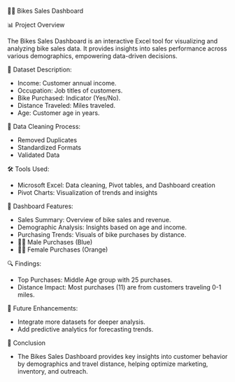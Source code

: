 🚴‍♂️ Bikes Sales Dashboard

📊 Project Overview

The Bikes Sales Dashboard is an interactive Excel tool for visualizing and analyzing bike sales data. It provides insights into sales performance across various demographics, empowering data-driven decisions.

📁 Dataset Description:

- Income: Customer annual income.
- Occupation: Job titles of customers.
- Bike Purchased: Indicator (Yes/No).
- Distance Traveled: Miles traveled.
- Age: Customer age in years.
  
🧹 Data Cleaning Process:

- Removed Duplicates
- Standardized Formats
- Validated Data

 🛠️ Tools Used:
 
- Microsoft Excel: Data cleaning, Pivot tables, and Dashboard creation
- Pivot Charts: Visualization of trends and insights
  
🚀 Dashboard Features:

- Sales Summary: Overview of bike sales and revenue.
- Demographic Analysis: Insights based on age and income.
- Purchasing Trends: Visuals of bike purchases by distance.
- 👨‍💼 Male Purchases (Blue)
- 👩‍💼 Female Purchases (Orange)
  
🔍 Findings:
- Top Purchases: Middle Age group with 25 purchases.
- Distance Impact: Most purchases (11) are from customers traveling 0-1 miles.

🌟 Future Enhancements:

- Integrate more datasets for deeper analysis.
- Add predictive analytics for forecasting trends.

🧾 Conclusion
- The Bikes Sales Dashboard provides key insights into customer behavior by demographics and travel distance, helping optimize marketing, inventory, and outreach.
